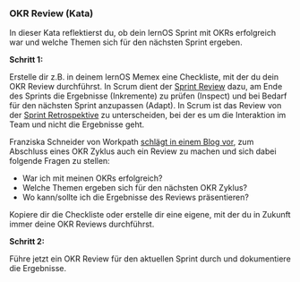 ### OKR Review (Kata)
In dieser Kata reflektierst du, ob dein lernOS Sprint mit OKRs erfolgreich war und welche Themen sich für den nächsten Sprint ergeben.

**Schritt 1:**

Erstelle dir z.B. in deinem lernOS Memex eine Checkliste, mit der du dein OKR Review durchführst. In Scrum dient der [Sprint Review](https://www.scrumguides.org/scrum-guide.html#events-review) dazu, am Ende des Sprints die Ergebnisse (Inkremente) zu prüfen (Inspect) und bei Bedarf für den nächsten Sprint anzupassen (Adapt). In Scrum ist das Review von der [Sprint Retrospektive](https://www.scrumguides.org/scrum-guide.html#events-retro) zu unterscheiden, bei der es um die Interaktion im Team und nicht die Ergebnisse geht.

Franziska Schneider von Workpath [schlägt in einem Blog vor](https://www.workpath.com/magazine/wie-sie-einen-effektiven-okr-zyklus-gestalten/), zum Abschluss eines OKR Zyklus auch ein Review zu machen und sich dabei folgende Fragen zu stellen:

* War ich mit meinen OKRs erfolgreich?
* Welche Themen ergeben sich für den nächsten OKR Zyklus?
* Wo kann/sollte ich die Ergebnisse des Reviews präsentieren?

Kopiere dir die Checkliste oder erstelle dir eine eigene, mit der du in Zukunft immer deine OKR Reviews durchführst.



**Schritt 2:**

Führe jetzt ein OKR Review für den aktuellen Sprint durch und dokumentiere die Ergebnisse.

